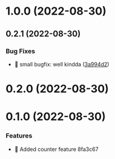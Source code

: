 # 1.0.0 (2022-08-30)



## 0.2.1 (2022-08-30)


### Bug Fixes

* :bug: small bugfix: well kindda ([3a994d2](https://github.com/kwaoquaye/rtl-with-gitex/commits/3a994d2c0eebec060c1bb396c5c16593130c20c1))



# 0.2.0 (2022-08-30)



# 0.1.0 (2022-08-30)


### Features

* :bricks: Added counter feature 8fa3c67



